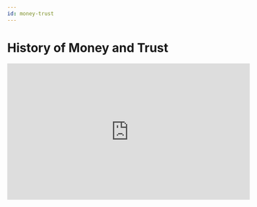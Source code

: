 ```yaml
---
id: money-trust
---
```


# History of Money and Trust


<iframe width="560" height="315" src="https://www.youtube.com/embed/1jQOxkq7odw" title="YouTube video player" frameborder="0" allow="accelerometer; autoplay; clipboard-write; encrypted-media; gyroscope; picture-in-picture" allowfullscreen></iframe>